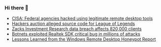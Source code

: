 ### Hi there 👋

<!--START_SECTION:feed-->
* [CISA: Federal agencies hacked using legitimate remote desktop tools](https://www.bleepingcomputer.com/news/security/cisa-federal-agencies-hacked-using-legitimate-remote-desktop-tools/)
* [Hackers auction alleged source code for League of Legends](https://www.bleepingcomputer.com/news/security/hackers-auction-alleged-source-code-for-league-of-legends/)
* [Zacks Investment Research data breach affects 820,000 clients](https://www.bleepingcomputer.com/news/security/zacks-investment-research-data-breach-affects-820-000-clients/)
* [Botnets exploited Realtek SDK critical bug in millions of attacks](https://www.bleepingcomputer.com/news/security/botnets-exploited-realtek-sdk-critical-bug-in-millions-of-attacks/)
* [Lessons Learned from the Windows Remote Desktop Honeypot Report](https://www.bleepingcomputer.com/news/security/lessons-learned-from-the-windows-remote-desktop-honeypot-report/)
<!--END_SECTION:feed-->

<!--
**frankenk/frankenk** is a ✨ _special_ ✨ repository because its `README.md` (this file) appears on your GitHub profile.

Here are some ideas to get you started:

- 🔭 I’m currently working on ...
- 🌱 I’m currently learning ...
- 👯 I’m looking to collaborate on ...
- 🤔 I’m looking for help with ...
- 💬 Ask me about ...
- 📫 How to reach me: ...
- 😄 Pronouns: ...
- ⚡ Fun fact: ...
-->



